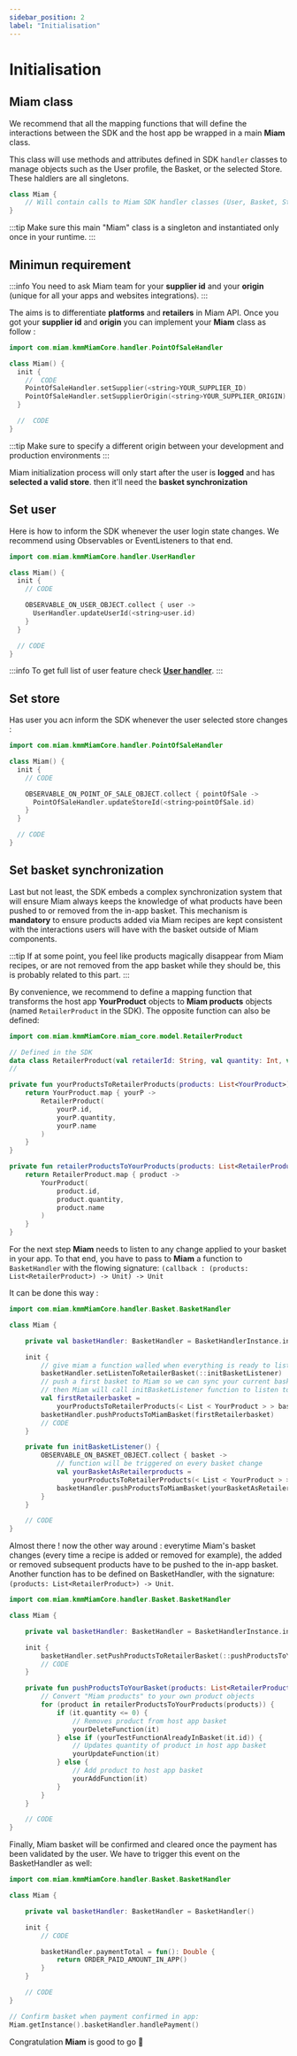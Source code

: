 ```yaml
---
sidebar_position: 2
label: "Initialisation"
---
```



# Initialisation
## Miam class

We recommend that all the mapping functions that will define the interactions between the SDK and
the host app be wrapped in a main **Miam** class.

This class will use methods and attributes defined in SDK `handler` classes to manage objects such
as the User profile, the Basket, or the selected Store. These haldlers are all singletons.

```kotlin
class Miam {
    // Will contain calls to Miam SDK handler classes (User, Basket, Store...)
}
```

:::tip
Make sure this main "Miam" class is a singleton and instantiated only once in your runtime.
:::

## Minimun requirement

:::info
You need to ask Miam team for your **supplier id** and your **origin** (unique for all your apps and websites integrations).
:::

The aims is to differentiate **platforms** and **retailers** in Miam API. Once you got your **supplier id** and **origin** you can implement your **Miam** class as follow :

```kotlin 
import com.miam.kmmMiamCore.handler.PointOfSaleHandler

class Miam() {
  init {
    //  CODE
    PointOfSaleHandler.setSupplier(<string>YOUR_SUPPLIER_ID)
    PointOfSaleHandler.setSupplierOrigin(<string>YOUR_SUPPLIER_ORIGIN)
  }

  //  CODE
}
```
:::tip
Make sure to specify a different origin between your development and production environments
:::

Miam initialization process will only start after the user is **logged** and has **selected a valid store**.
then it'll need the **basket synchronization**

## Set user

Here is how to inform the SDK whenever the user login state changes. We recommend using Observables
or EventListeners to that end.

```kotlin 
import com.miam.kmmMiamCore.handler.UserHandler

class Miam() {
  init {
    // CODE

    OBSERVABLE_ON_USER_OBJECT.collect { user ->
      UserHandler.updateUserId(<string>user.id)
    }
  }

  // CODE
}
```
:::info
   To get full list of user feature check [**User handler**](../advanced/user-configuration).
:::

## Set store

Has user you acn inform the SDK whenever the user selected store changes :

```kotlin 
import com.miam.kmmMiamCore.handler.PointOfSaleHandler

class Miam() {
  init {
    // CODE

    OBSERVABLE_ON_POINT_OF_SALE_OBJECT.collect { pointOfSale ->
      PointOfSaleHandler.updateStoreId(<string>pointOfSale.id)
    }
  }

  // CODE
}
```

## Set basket synchronization

Last but not least, the SDK embeds a complex synchronization system that will ensure Miam always
keeps the knowledge of what products have been pushed to or removed from the in-app basket. This
mechanism is **mandatory** to ensure products added via Miam recipes are kept consistent with the
interactions users will have with the basket outside of Miam components.

:::tip 
 If at some point, you feel like products magically disappear from Miam recipes, or are not removed from the app basket while they should be, this is probably related to this part.
:::

By convenience, we recommend to define a mapping function that transforms the host app **YourProduct**
objects to **Miam products** objects (named `RetailerProduct` in the SDK). The opposite function can
also be defined:

```kotlin
import com.miam.kmmMiamCore.miam_core.model.RetailerProduct

// Defined in the SDK
data class RetailerProduct(val retailerId: String, val quantity: Int, val name: String?)
//

private fun yourProductsToRetailerProducts(products: List<YourProduct>): List<RetailerProduct> {
    return YourProduct.map { yourP ->
        RetailerProduct(
            yourP.id,
            yourP.quantity,
            yourP.name
        )
    }
}

private fun retailerProductsToYourProducts(products: List<RetailerProduct>): List<YourProduct> {
    return RetailerProduct.map { product ->
        YourProduct(
            product.id,
            product.quantity,
            product.name
        )
    }
}     
```
For the next step **Miam** needs to listen to any change applied to your basket in your app. To that end, you have to
pass to **Miam** a function to `BasketHandler` with the flowing signature:
`(callback : (products: List<RetailerProduct>) -> Unit) -> Unit`

It can be done this way :

```kotlin
import com.miam.kmmMiamCore.handler.Basket.BasketHandler

class Miam {

    private val basketHandler: BasketHandler = BasketHandlerInstance.instance

    init {
        // give miam a function walled when everything is ready to listen to your basket
        basketHandler.setListenToRetailerBasket(::initBasketListener)
        // push a first basket to Miam so we can sync your current basket we Miam ones
        // then Miam will call initBasketListener function to listen to any change
        val firstRetailerbasket =
            yourProductsToRetailerProducts(< List < YourProduct > > basket.productsList)
        basketHandler.pushProductsToMiamBasket(firstRetailerbasket)
        // CODE
    }

    private fun initBasketListener() {
        OBSERVABLE_ON_BASKET_OBJECT.collect { basket ->
            // function will be triggered on every basket change
            val yourBasketAsRetailerproducts =
                yourProductsToRetailerProducts(< List < YourProduct > > basket.productsList)
            basketHandler.pushProductsToMiamBasket(yourBasketAsRetailerproducts)
        }
    }

    // CODE
}
```

Almost there ! now the other way around : everytime Miam's basket changes (every time a recipe is added or removed
for example), the added or removed subsequent products have to be pushed to the in-app basket.
Another function has to be defined on BasketHandler, with the
signature: `(products: List<RetailerProduct>) -> Unit`.

```kotlin
import com.miam.kmmMiamCore.handler.Basket.BasketHandler

class Miam {

    private val basketHandler: BasketHandler = BasketHandlerInstance.instance

    init {
        basketHandler.setPushProductsToRetailerBasket(::pushProductsToYourBasket)
        // CODE
    }

    private fun pushProductsToYourBasket(products: List<RetailerProduct>) {
        // Convert "Miam products" to your own product objects
        for (product in retailerProductsToYourProducts(products)) {
            if (it.quantity <= 0) {
                // Removes product from host app basket
                yourDeleteFunction(it)
            } else if (yourTestFunctionAlreadyInBasket(it.id)) {
                // Updates quantity of product in host app basket
                yourUpdateFunction(it)
            } else {
                // Add product to host app basket
                yourAddFunction(it)
            }
        }
    }

    // CODE
}   
```

Finally, Miam basket will be confirmed and cleared once the payment has been validated by the user.
We have to trigger this event on the BasketHandler as well:

```kotlin
import com.miam.kmmMiamCore.handler.Basket.BasketHandler

class Miam {

    private val basketHandler: BasketHandler = BasketHandler()

    init {
        // CODE

        basketHandler.paymentTotal = fun(): Double {
            return ORDER_PAID_AMOUNT_IN_APP()
        }
    }

    // CODE
}

// Confirm basket when payment confirmed in app:
Miam.getInstance().basketHandler.handlePayment()
```

Congratulation **Miam** is good to go 🥳

